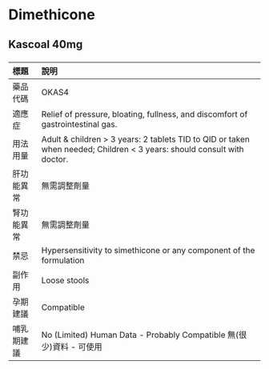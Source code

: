 # Dimethicone

## Kascoal 40mg

##### 

| 標題       | 說明                                                                                                                   |
|:-----------|:-----------------------------------------------------------------------------------------------------------------------|
| 藥品代碼   | OKAS4                                                                                                                  |
| 適應症     | Relief of pressure, bloating, fullness, and discomfort of gastrointestinal gas.                                        |
| 用法用量   | Adult & children > 3 years: 2 tablets TID to QID or taken when needed; Children < 3 years: should consult with doctor. |
| 肝功能異常 | 無需調整劑量                                                                                                           |
| 腎功能異常 | 無需調整劑量                                                                                                           |
| 禁忌       | Hypersensitivity to simethicone or any component of the formulation                                                    |
| 副作用     | Loose stools                                                                                                           |
| 孕期建議   | Compatible                                                                                                             |
| 哺乳期建議 | No (Limited) Human Data - Probably Compatible 無(很少)資料 - 可使用                                                    |

